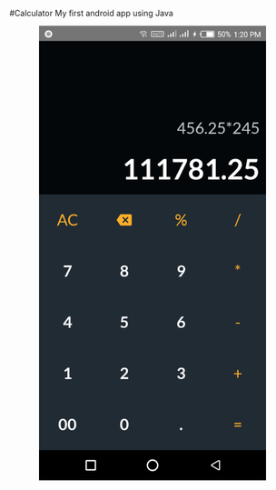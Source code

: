 #Calculator
My first android app using Java

<div align="center">
    <img src="/Calculator_screenshot.png" width="400px"/>
</div>